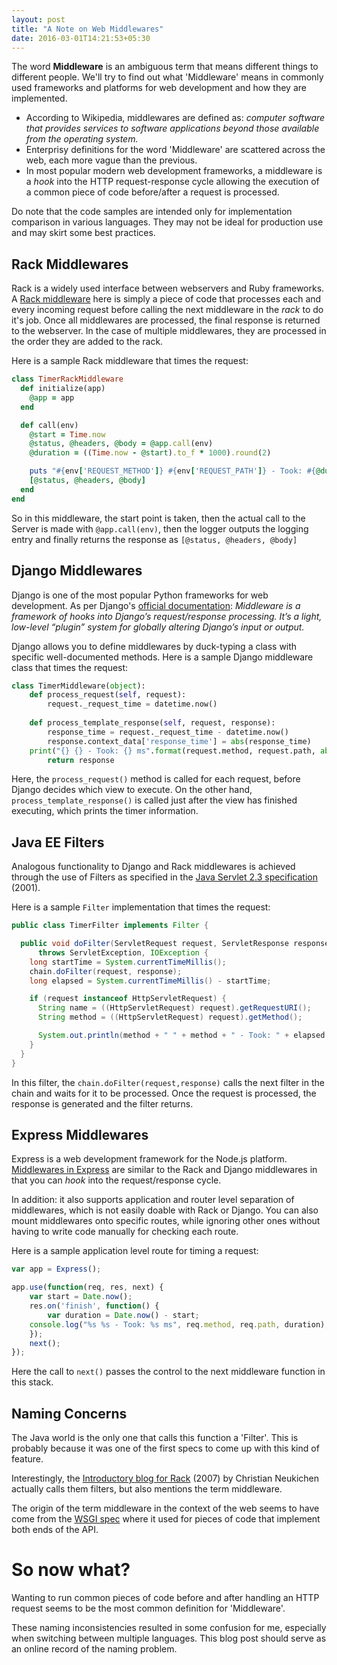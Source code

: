 ```yaml
---
layout: post
title: "A Note on Web Middlewares"
date: 2016-03-01T14:21:53+05:30
---
```


The word **Middleware** is an ambiguous term that means different things to different people.
We'll try to find out what 'Middleware' means in commonly used frameworks and platforms for web development and how they are implemented.

* According to Wikipedia, middlewares are defined as: *computer software that provides services to software applications beyond those available from the operating system.* 
* Enterprisy definitions for the word 'Middleware' are scattered across the web, each more vague than the previous.
* In most popular modern web development frameworks, a middleware is a *hook* into the HTTP request-response cycle allowing the execution of a common piece of code before/after a request is processed.

Do note that the code samples are intended only for implementation comparison in various languages.
They may not be ideal for production use and may skirt some best practices.

## Rack Middlewares

Rack is a widely used interface between webservers and Ruby frameworks.
A [Rack middleware](http://www.rubydoc.info/github/rack/rack/master/file/README.rdoc) here is simply a piece of code that processes each and every incoming request before calling the next middleware in the *rack* to do it's job.
Once all middlewares are processed, the final response is returned to the webserver.
In the case of multiple middlewares, they are processed in the order they are added to the rack.

Here is a sample Rack middleware that times the request:

~~~ ruby
class TimerRackMiddleware
  def initialize(app)
    @app = app
  end

  def call(env)
    @start = Time.now
    @status, @headers, @body = @app.call(env)
    @duration = ((Time.now - @start).to_f * 1000).round(2)

    puts "#{env['REQUEST_METHOD']} #{env['REQUEST_PATH']} - Took: #{@duration} ms"
    [@status, @headers, @body]
  end
end
~~~

So in this middleware, the start point is taken, then the actual call to the Server is made with `@app.call(env)`, then the logger outputs the logging entry and finally returns the response as `[@status, @headers, @body]`

## Django Middlewares

Django is one of the most popular Python frameworks for web development.
As per Django's [official documentation](https://docs.djangoproject.com/en/1.9/topics/http/middleware/): *Middleware is a framework of hooks into Django’s request/response processing. It’s a light, low-level “plugin” system for globally altering Django’s input or output.*

Django allows you to define middlewares by duck-typing a class with specific well-documented methods.
Here is a sample Django middleware class that times the request:

~~~ python
class TimerMiddleware(object):
    def process_request(self, request):
        request._request_time = datetime.now()
 
    def process_template_response(self, request, response):
        response_time = request._request_time - datetime.now()
        response.context_data['response_time'] = abs(response_time)
	print("{} {} - Took: {} ms".format(request.method, request.path, abs(response_time)))
        return response
~~~

Here, the `process_request()` method is called for each request, before Django decides which view to execute.
On the other hand, `process_template_response()` is called just after the view has finished executing, which prints the timer information.

## Java EE Filters

Analogous functionality to Django and Rack middlewares is achieved through the use of Filters as specified in the [Java Servlet 2.3 specification](http://www.javaworld.com/article/2074918/java-web-development/servlet-2-3--new-features-exposed.html) (2001).

Here is a sample `Filter` implementation that times the request:

~~~ java
public class TimerFilter implements Filter {

  public void doFilter(ServletRequest request, ServletResponse response, FilterChain chain)
      throws ServletException, IOException {
    long startTime = System.currentTimeMillis();
    chain.doFilter(request, response);
    long elapsed = System.currentTimeMillis() - startTime;

    if (request instanceof HttpServletRequest) {
      String name = ((HttpServletRequest) request).getRequestURI();
      String method = ((HttpServletRequest) request).getMethod();

      System.out.println(method + " " + method + " - Took: " + elapsed + " ms");
    }
  }
}
~~~

In this filter, the `chain.doFilter(request,response)` calls the next filter in the chain and waits for it to be processed.
Once the request is processed, the response is generated and the filter returns.


## Express Middlewares

Express is a web development framework for the Node.js platform.
[Middlewares in Express](http://expressjs.com/en/guide/using-middleware.html) are similar to the Rack and Django middlewares in that you can *hook* into the request/response cycle.

In addition: it also supports application and router level separation of middlewares, which is not easily doable with Rack or Django.
You can also mount middlewares onto specific routes, while ignoring other ones without having to write code manually for checking each route.

Here is a sample application level route for timing a request:

~~~ javascript
var app = Express();

app.use(function(req, res, next) {
    var start = Date.now();
    res.on('finish', function() {
        var duration = Date.now() - start;
	console.log("%s %s - Took: %s ms", req.method, req.path, duration);
    });
    next();
});
~~~

Here the call to `next()` passes the control to the next middleware function in this stack.

## Naming Concerns


The Java world is the only one that calls this function a 'Filter'. This is probably because it was one of the first specs to come up with this kind of feature.

Interestingly, the [Introductory blog for Rack](http://chneukirchen.org/blog/archive/2007/02/introducing-rack.html) (2007) by Christian Neukichen actually calls them filters, but also mentions the term middleware.

The origin of the term middleware in the context of the web seems to have come from the [WSGI spec](https://en.wikipedia.org/wiki/Web_Server_Gateway_Interface#Specification_overview) where it used for pieces of code that implement both ends of the API.

# So now what? 

Wanting to run common pieces of code before and after handling an HTTP request seems to be the most common definition for 'Middleware'.

These naming inconsistencies resulted in some confusion for me, especially when switching between multiple languages.
This blog post should serve as an online record of the naming problem.
